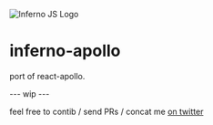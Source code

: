 ![Inferno JS Logo](https://cdn-images-1.medium.com/max/1600/1*NZoKqwcj_x9W1Zh-eWWeCw.png "Inferno JS")

# inferno-apollo

port of react-apollo.

--- wip ---

feel free to contib / send PRs / concat me [on twitter](https://twitter.com/roman_zanettin)
